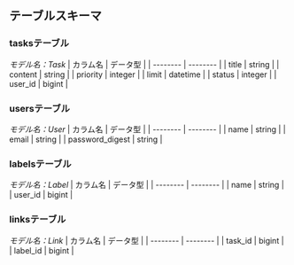 ## テーブルスキーマ

### tasksテーブル
*モデル名：Task*
| カラム名 | データ型 |
| -------- | -------- |
| title | string |
| content | string |
| priority | integer |
| limit | datetime |
| status | integer |
| user_id | bigint |

### usersテーブル
*モデル名：User*
| カラム名 | データ型 |
| -------- | -------- |
| name | string |
| email | string |
| password_digest | string |

### labelsテーブル
*モデル名：Label*
| カラム名 | データ型 |
| -------- | -------- |
| name | string |
| user_id | bigint |

### linksテーブル
*モデル名：Link*
| カラム名 | データ型 |
| -------- | -------- |
| task_id | bigint |
| label_id | bigint |
